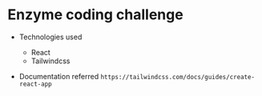 # Enzyme coding challenge

- Technologies used

  - React
  - Tailwindcss

- Documentation referred
  `https://tailwindcss.com/docs/guides/create-react-app`
